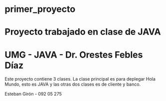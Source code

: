 # primer_proyecto
# Proyecto trabajado en clase de JAVA
# UMG - JAVA - Dr. Orestes Febles Díaz

Este proyecto contiene 3 clases. La clase principal es para deplegar Hola Mundo, esto es JAVA y las otras dos clases es de cliente y banco.


Esteban Girón - 092 05 275
